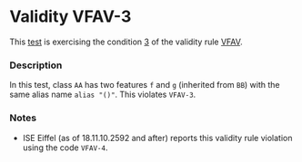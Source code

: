 # Validity VFAV-3

This [test](.) is exercising the condition [3](../Readme.md) of the validity rule [VFAV](../../vfav/Readme.md).

### Description

In this test, class `AA` has two features `f` and `g` (inherited from `BB`) with the same alias name `alias "()"`. This violates `VFAV-3`.

### Notes

* ISE Eiffel (as of 18.11.10.2592 and after) reports this validity rule violation using the code `VFAV-4`.
